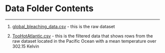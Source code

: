 # **Data Folder Contents**
---
1.   [global_bleaching_data.csv](https://drive.google.com/file/d/1w51og8CfP_Q-5Ov89z3_o3DRoBFeZrgR/view?usp=sharing) - this is the raw dataset

2.   [TooHotAtlantic.csv](https://drive.google.com/file/d/1I5illrr4bidbGfRCCm7N4o9Fu132ROVx/view?usp=sharing) - this is the filtered data that shows rows from the raw dataset located in the Pacific Ocean with a mean temperature over 302.15 Kelvin
